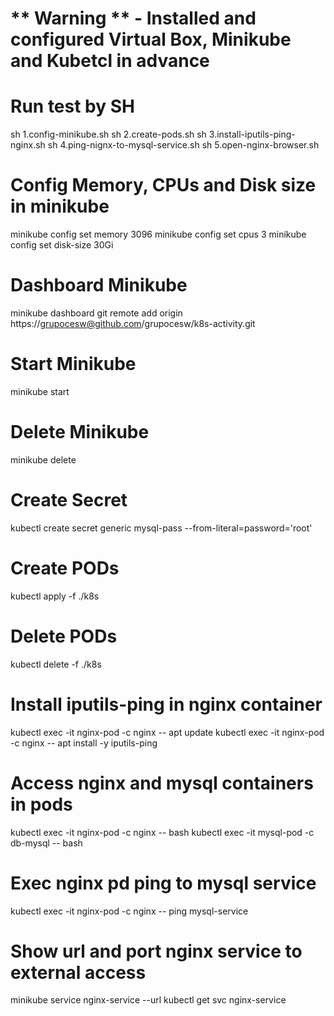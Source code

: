 # ** Warning ** - Installed and configured Virtual Box, Minikube and Kubetcl in advance

# Run test by SH
sh 1.config-minikube.sh
sh 2.create-pods.sh
sh 3.install-iputils-ping-nginx.sh
sh 4.ping-nignx-to-mysql-service.sh
sh 5.open-nginx-browser.sh

# Config Memory, CPUs and Disk size in minikube
minikube config set memory 3096
minikube config set cpus 3
minikube config set disk-size 30Gi

# Dashboard Minikube
minikube dashboard
git remote add origin https://grupocesw@github.com/grupocesw/k8s-activity.git
# Start Minikube
minikube start

# Delete Minikube
minikube delete

# Create Secret
kubectl create secret generic mysql-pass --from-literal=password='root'

# Create PODs
kubectl apply -f ./k8s

# Delete PODs
kubectl delete -f ./k8s

# Install iputils-ping in nginx container
kubectl exec -it nginx-pod -c nginx -- apt update
kubectl exec -it nginx-pod -c nginx -- apt install -y iputils-ping

# Access nginx and mysql containers in pods
kubectl exec -it nginx-pod -c nginx -- bash
kubectl exec -it mysql-pod -c db-mysql -- bash

# Exec nginx pd ping to mysql service
kubectl exec -it nginx-pod -c nginx -- ping mysql-service

# Show url and port nginx service to external access
minikube service nginx-service --url
kubectl get svc nginx-service